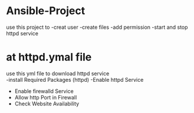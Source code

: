 # Ansible-Project
use this  project to
 -creat user
 -create files
 -add permission 
 -start and stop httpd service 
# at httpd.ymal file
 use this yml file to download httpd service  
  -install Required Packages (httpd)
  -Enable httpd Service
  - Enable firewalld Service
  - Allow http Port in Firewall
  - Check Website Availability
